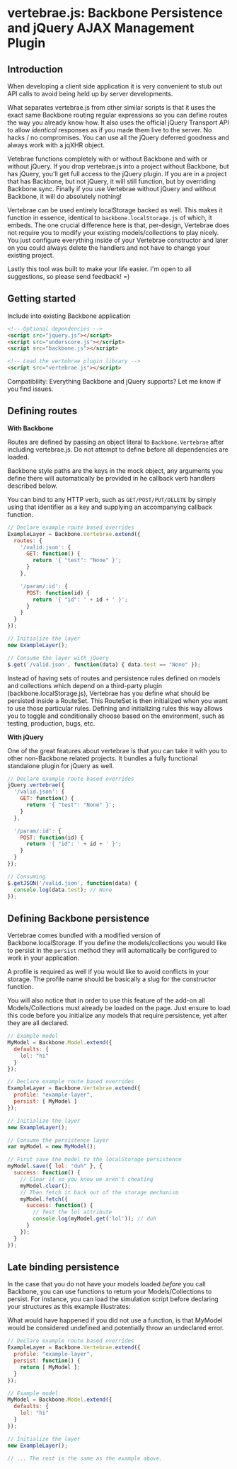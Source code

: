 vertebrae.js: Backbone Persistence and jQuery AJAX Management Plugin
====================================================================

Introduction
------------

When developing a client side application it is very convenient to stub out
API calls to avoid being held up by server developments.

What separates vertebrae.js from other similar scripts is that it uses the 
exact same Backbone routing regular expressions so you can define routes the
way you already know how.  It also uses the official jQuery Transport API
to allow *identical* responses as if you made them live to the server.  No
hacks / no compromises.  You can use all the jQuery deferred goodness and 
always work with a jqXHR object.

Vetebrae functions completely with or without Backbone and with or without
jQuery.  If you drop vertebrae.js into a project without Backbone, but has
jQuery, you'll get full access to the jQuery plugin.  If you are in a
project that has Backbone, but not jQuery, it will still function, but by
overriding Backbone.sync.  Finally if you use Vertebrae without jQuery and
without Backbone, it will do absolutely nothing!

Vertebrae can be used entirely localStorage backed as well.  This makes it
function in essence, identical to `backbone.localStorage.js` of which, it
embeds.  The one crucial difference here is that, per-design, Vertebrae
does not require you to modify your existing models/collections to play
nicely.  You just configure everything inside of your Vertebrae
constructor and later on you could always delete the handlers and not have
to change your existing project.

Lastly this tool was built to make your life easier.  I'm open to all
suggestions, so please send feedback! =)

Getting started
---------------

Include into existing Backbone application

``` html
<!-- Optional dependencies -->
<script src="jquery.js"></script>
<script src="underscore.js"></script>
<script src="backbone.js"></script>

<!-- Load the vertebrae plugin library -->
<script src="vertebrae.js"></script>
```

Compatibility: Everything Backbone and jQuery supports? Let me know if you find
issues.

Defining routes
---------------

__With Backbone__

Routes are defined by passing an object literal to `Backbone.Vertebrae` after
including vertebrae.js.  Do not attempt to define before all dependencies are
loaded.

Backbone style paths are the keys in the mock object, any arguments you 
define there will automatically be provided in he callback verb handlers
described below.

You can bind to any HTTP verb, such as `GET/POST/PUT/DELETE` by simply using 
that identifier as a key and supplying an accompanying callback function.


``` javascript
// Declare example route based overrides
ExampleLayer = Backbone.Vertebrae.extend({
  routes: {
    '/valid.json': {
      GET: function() {
        return '{ "test": "None" }';
      }
    },

    '/param/:id': {
      POST: function(id) {
        return '{ "id": ' + id + ' }';
      }
    }
  }
});

// Initialize the layer
new ExampleLayer();

// Consume the layer with jQuery
$.get('/valid.json', function(data) { data.test == "None" });

```
Instead of having sets of routes and persistence rules defined on models and
collections which depend on a third-party plugin (backbone.localStorage.js),
Vertebrae has you define what should be persisted inside a RouteSet.  This
RouteSet is then initialized when you want to use those particular rules.
Defining and initializing rules this way allows you to toggle and conditionally
choose based on the environment, such as testing, production, bugs, etc.

__With jQuery__

One of the great features about vertebrae is that you can take it with you to
other non-Backbone related projects.  It bundles a fully functional standalone 
plugin for jQuery as well.

``` javascript
// Declare example route based overrides
jQuery.vertebrae({
  '/valid.json': {
    GET: function() {
      return '{ "test": "None" }';
    }
  },

  '/param/:id': {
    POST: function(id) {
      return '{ "id": ' + id + ' }';
    }
  }
});

// Consuming
$.getJSON('/valid.json', function(data) {
  console.log(data.test); // None
});
```

Defining Backbone persistence
-----------------------------

Vertebrae comes bundled with a modified version of Backbone.localStorage.  If
you define the models/collections you would like to persist in the `persist`
method they will automatically be configured to work in your application.

A profile is required as well if you would like to avoid conflicts in your
storage.  The profile name should be basically a slug for the constructor
function.

You will also notice that in order to use this feature of the add-on all
Models/Collections must already be loaded on the page.  Just ensure to
load this code before you initialize any models that require persistence,
yet after they are all declared.

``` javascript
// Example model
MyModel = Backbone.Model.extend({
  defaults: {
    lol: "hi"
  }
});

// Declare example route based overrides
ExampleLayer = Backbone.Vertebrae.extend({
  profile: "example-layer",
  persist: [ MyModel ]
});

// Initialize the layer
new ExampleLayer();

// Consume the persistence layer
var myModel = new MyModel();

// First save the model to the localStorage persistence
myModel.save({ lol: "duh" }, {
  success: function() {
    // Clear it so you know we aren't cheating
    myModel.clear();
    // Then fetch it back out of the storage mechanism
    myModel.fetch({
      success: function() {
        // Test the lol attribute
        console.log(myModel.get('lol')); // duh
      }
    });
  }
});
```

Late binding persistence
------------------------

In the case that you do not have your models loaded *before* you call Backbone,
you can use functions to return your Models/Collections to persist.  For
instance, you can load the simulation script before declaring your structures
as this example illustrates:

What would have happened if you did not use a function, is that MyModel would
be considered undefined and potentially throw an undeclared error.

``` javascript
// Declare example route based overrides
ExampleLayer = Backbone.Vertebrae.extend({
  profile: "example-layer",
  persist: function() {
    return [ MyModel ];
  }
});

// Example model
MyModel = Backbone.Model.extend({
  defaults: {
    lol: "hi"
  }
});

// Initialize the layer
new ExampleLayer();

// ... The rest is the same as the example above.
```
